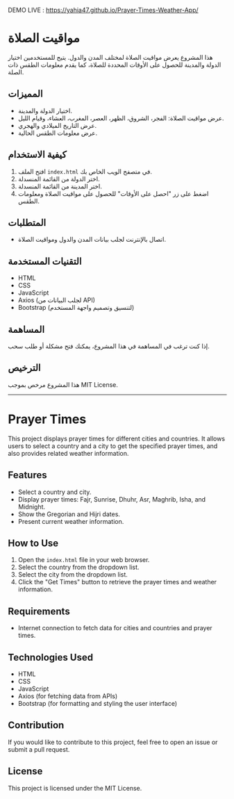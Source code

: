  DEMO LIVE :  https://yahia47.github.io/Prayer-Times-Weather-App/
# مواقيت الصلاة

هذا المشروع يعرض مواقيت الصلاة لمختلف المدن والدول. يتيح للمستخدمين اختيار الدولة والمدينة للحصول على الأوقات المحددة للصلاة، كما يقدم معلومات الطقس ذات الصلة.

## المميزات

- اختيار الدولة والمدينة.
- عرض مواقيت الصلاة: الفجر، الشروق، الظهر، العصر، المغرب، العشاء، وقيام الليل.
- عرض التاريخ الميلادي والهجري.
- عرض معلومات الطقس الحالية.

## كيفية الاستخدام

1. افتح الملف `index.html` في متصفح الويب الخاص بك.
2. اختر الدولة من القائمة المنسدلة.
3. اختر المدينة من القائمة المنسدلة.
4. اضغط على زر "احصل على الأوقات" للحصول على مواقيت الصلاة ومعلومات الطقس.

## المتطلبات

- اتصال بالإنترنت لجلب بيانات المدن والدول ومواقيت الصلاة.

## التقنيات المستخدمة

- HTML
- CSS
- JavaScript
- Axios (لجلب البيانات من API)
- Bootstrap (لتنسيق وتصميم واجهة المستخدم)

## المساهمة

إذا كنت ترغب في المساهمة في هذا المشروع، يمكنك فتح مشكلة أو طلب سحب.

## الترخيص

هذا المشروع مرخص بموجب MIT License.

---

# Prayer Times

This project displays prayer times for different cities and countries. It allows users to select a country and a city to get the specified prayer times, and also provides related weather information.

## Features

- Select a country and city.
- Display prayer times: Fajr, Sunrise, Dhuhr, Asr, Maghrib, Isha, and Midnight.
- Show the Gregorian and Hijri dates.
- Present current weather information.

## How to Use

1. Open the `index.html` file in your web browser.
2. Select the country from the dropdown list.
3. Select the city from the dropdown list.
4. Click the "Get Times" button to retrieve the prayer times and weather information.

## Requirements

- Internet connection to fetch data for cities and countries and prayer times.

## Technologies Used

- HTML
- CSS
- JavaScript
- Axios (for fetching data from APIs)
- Bootstrap (for formatting and styling the user interface)

## Contribution

If you would like to contribute to this project, feel free to open an issue or submit a pull request.

## License

This project is licensed under the MIT License.
